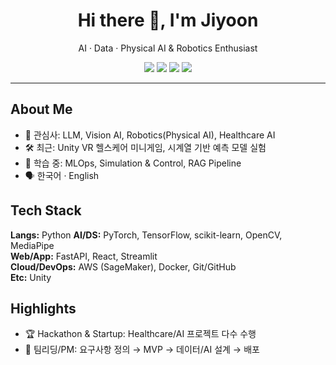 <!-- 프로필 상단 인사 -->
<h1 align="center">Hi there 👋, I'm Jiyoon</h1>
<p align="center">AI · Data · Physical AI & Robotics Enthusiast</p>

<!-- 뱃지(원하는 것만 남기기) -->
<p align="center">
  <a href="mailto:youremail@example.com"><img src="https://img.shields.io/badge/Email-Contact-informational?logo=gmail" /></a>
  <a href="https://your-portfolio.com"><img src="https://img.shields.io/badge/Portfolio-Visit-blueviolet?logo=vercel" /></a>
  <a href="https://www.linkedin.com/in/yourprofile"><img src="https://img.shields.io/badge/LinkedIn-Connect-blue?logo=linkedin" /></a>
  <a href="https://velog.io/@yourvelog"><img src="https://img.shields.io/badge/Blog-Velog-green?logo=velog" /></a>
</p>

---

## About Me
- 🎯 관심사: LLM, Vision AI, Robotics(Physical AI), Healthcare AI
- 🛠 최근: Unity VR 헬스케어 미니게임, 시계열 기반 예측 모델 실험
- 🌱 학습 중: MLOps, Simulation & Control, RAG Pipeline
- 🗣 한국어 · English

## Tech Stack
<!-- 간단한 텍스트 버전 -->
**Langs:** Python 
**AI/DS:** PyTorch, TensorFlow, scikit-learn, OpenCV, MediaPipe  
**Web/App:** FastAPI, React, Streamlit  
**Cloud/DevOps:** AWS (SageMaker), Docker, Git/GitHub  
**Etc:** Unity

<!-- 아이콘으로 보여주고 싶다면 (원치 않으면 삭제)
<p>
  <img src="https://skillicons.dev/icons?i=python,pytorch,tensorflow,opencv,js,react,fastapi,aws,docker,git,unity&perline=11" />
</p>
-->

## Highlights
- 🏆 Hackathon & Startup: Healthcare/AI 프로젝트 다수 수행
- 🤝 팀리딩/PM: 요구사항 정의 → MVP → 데이터/AI 설계 → 배포
